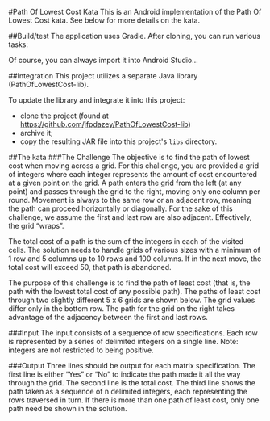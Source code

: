 #Path Of Lowest Cost Kata
This is an Android implementation of the Path Of Lowest Cost kata. See below for more details on the kata.

##Build/test
The application uses Gradle.  After cloning, you can run various tasks:

Of course, you can always import it into Android Studio...

##Integration
This project utilizes a separate Java library (PathOfLowestCost-lib).

To update the library and integrate it into this project:
* clone the project (found at <https://github.com/jfpdazey/PathOfLowestCost-lib>)
* archive it;
* copy the resulting JAR file into this project's `libs` directory.

##The kata
###The Challenge
The objective is to find the path of lowest cost when moving across a grid. For this challenge, you are provided a grid of integers where each integer represents the amount of cost encountered at a given point on the grid. A path enters the grid from the left (at any point) and passes through the grid to the right, moving only one column per round. Movement is always to the same row or an adjacent row, meaning the path can proceed horizontally or diagonally. For the sake of this challenge, we assume the first and last row are also adjacent. Effectively, the grid “wraps”.

The total cost of a path is the sum of the integers in each of the visited cells. The solution needs to handle grids of various sizes with a minimum of 1 row and 5 columns up to 10 rows and 100 columns. If in the next move, the total cost will exceed 50, that path is abandoned.

The purpose of this challenge is to find the path of least cost (that is, the path with the lowest total cost of any possible path). The paths of least cost through two slightly different 5 x 6 grids are shown below. The grid values differ only in the bottom row. The path for the grid on the right takes advantage of the adjacency between the first and last rows.

###Input
The input consists of a sequence of row specifications. Each row is represented by a series of delimited integers on a single line. Note: integers are not restricted to being positive.

###Output
Three lines should be output for each matrix specification. The first line is either “Yes” or “No” to indicate the path made it all the way through the grid. The second line is the total cost. The third line shows the path taken as a sequence of n delimited integers, each representing the rows traversed in turn. If there is more than one path of least cost, only one path need be shown in the solution.
